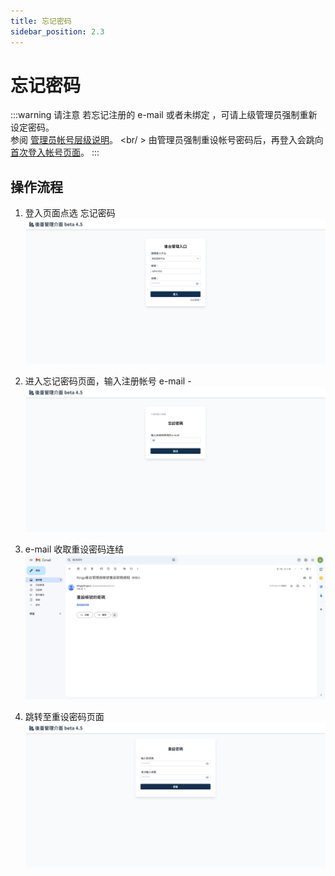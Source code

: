 ```yaml
---
title: 忘记密码
sidebar_position: 2.3
---
```


# 忘记密码

:::warning 请注意
若忘记注册的 e-mail 或者未绑定 ，可请上级管理员强制重新设定密码。 <br />
参阅 [管理员帐号层级说明](../admin/administer-rules.md)。 <br/ >
由管理员强制重设帐号密码后，再登入会跳向 [首次登入帐号页面](../account/first-login.md)。
:::

## 操作流程

1. 登入页面点选 忘记密码
   ![登入](./img/login.png)
2. 进入忘记密码页面，输入注册帐号 e-mail - ![忘记密码](./img/forget-password.png)

3. e-mail 收取重设密码连结
   ![收取重设密码连结](img/reset-password-email.png)

4. 跳转至重设密码页面
   ![重设密码](img/reset-password.png)
